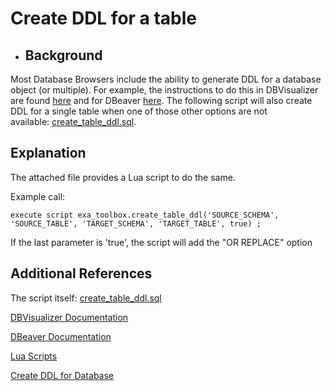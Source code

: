 # Create DDL for a table 
* ## Background

 Most Database Browsers include the ability to generate DDL for a database object (or multiple). For example, the instructions to do this in DBVisualizer are found [here](http://confluence.dbvis.com/display/UG100/Viewing+the+View+DDL) and for DBeaver [here](https://dbeaver.com/docs/wiki/Database-Navigator/). The following script will also create DDL for a single table when one of those other options are not available: [create_table_ddl.sql](https://github.com/exasol/exa-toolbox/blob/master/utilities/create_table_ddl.sql).

   ## Explanation

 The attached file provides a Lua script to do the same.

 Example call:

   
```"code-sql"
execute script exa_toolbox.create_table_ddl('SOURCE_SCHEMA', 'SOURCE_TABLE', 'TARGET_SCHEMA', 'TARGET_TABLE', true) ; 
```
   If the last parameter is 'true', the script will add the "OR REPLACE" option

   ## Additional References


The script itself: [create_table_ddl.sql](https://raw.githubusercontent.com/exasol/exa-toolbox/master/utilities/create_table_ddl.sql)

[DBVisualizer Documentation](http://confluence.dbvis.com/display/UG110/Users+Guide)

[DBeaver Documentation](https://dbeaver.com/docs/wiki/)

[Lua Scripts](https://docs.exasol.com/database_concepts/scripting.htm)

[Create DDL for Database](https://community.exasol.com/t5/database-features/create-ddl-for-the-entire-database/ta-p/1417)
